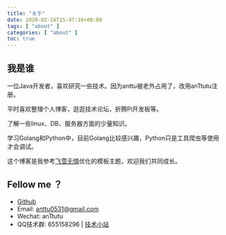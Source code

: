 ```yaml
---
title: "关于"
date: 2020-02-16T15:47:16+08:00
tags: [ "about" ]
categories: [ "about" ]
toc: true
---
```


## 我是谁
一位Java开发者，喜欢研究一些技术。因为anttu被老外占用了，改用anTtutu注册。

平时喜欢整理个人博客，逛逛技术论坛，折腾Pi开发板等。

了解一些linux、DB、服务器方面的少量知识。

学习Golang和Python中，目前Golang比较感兴趣，Python只是工具爬虫等使用才会调试。

这个博客是我参考[飞雪无情](https://www.flysnow.org)优化的模板主题，欢迎我们共同成长。

## Fellow me ？
+ [Github](https://github.com/anTtutu)  
+ Email: anttu0531@gmail.com 
+ Wechat: anTtutu
+ QQ技术群: 655158296 | [技术小站](https://jq.qq.com/?_wv=1027&k=5tYpFCR)
